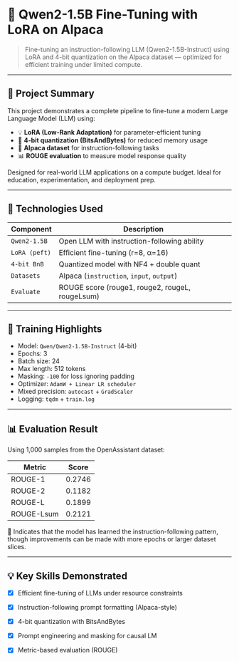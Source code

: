 # 🧠 Qwen2-1.5B Fine-Tuning with LoRA on Alpaca

> Fine-tuning an instruction-following LLM (Qwen2-1.5B-Instruct) using LoRA and 4-bit quantization on the Alpaca dataset — optimized for efficient training under limited compute.

---

## 🚀 Project Summary

This project demonstrates a complete pipeline to fine-tune a modern Large Language Model (LLM) using:
- 💡 **LoRA (Low-Rank Adaptation)** for parameter-efficient tuning
- 🧮 **4-bit quantization (BitsAndBytes)** for reduced memory usage
- 🐑 **Alpaca dataset** for instruction-following tasks
- 📊 **ROUGE evaluation** to measure model response quality

Designed for real-world LLM applications on a compute budget. Ideal for education, experimentation, and deployment prep.

---

## 🧰 Technologies Used

| Component      | Description                                  |
|----------------|----------------------------------------------|
| `Qwen2-1.5B`   | Open LLM with instruction-following ability |
| `LoRA (peft)`  | Efficient fine-tuning (r=8, α=16)            |
| `4-bit BnB`    | Quantized model with NF4 + double quant      |
| `Datasets`     | Alpaca (`instruction`, `input`, `output`)   |
| `Evaluate`     | ROUGE score (rouge1, rouge2, rougeL, rougeLsum) |

---

## 🏁 Training Highlights

- Model: `Qwen/Qwen2-1.5B-Instruct` (4-bit)
- Epochs: 3
- Batch size: 24
- Max length: 512 tokens
- Masking: `-100` for loss ignoring padding
- Optimizer: `AdamW + Linear LR scheduler`
- Mixed precision: `autocast` + `GradScaler`
- Logging: `tqdm` + `train.log`

---

## 📊 Evaluation Result

Using 1,000 samples from the OpenAssistant dataset:

| Metric       | Score  |
|--------------|--------|
| ROUGE-1      | 0.2746 |
| ROUGE-2      | 0.1182 |
| ROUGE-L      | 0.1899 |
| ROUGE-Lsum   | 0.2121 |

🔎 Indicates that the model has learned the instruction-following pattern, though improvements can be made with more epochs or larger dataset slices.

---

## 💡 Key Skills Demonstrated

- [x] Efficient fine-tuning of LLMs under resource constraints
- [x] Instruction-following prompt formatting (Alpaca-style)
- [x] 4-bit quantization with BitsAndBytes
- [x] Prompt engineering and masking for causal LM
- [x] Metric-based evaluation (ROUGE)

